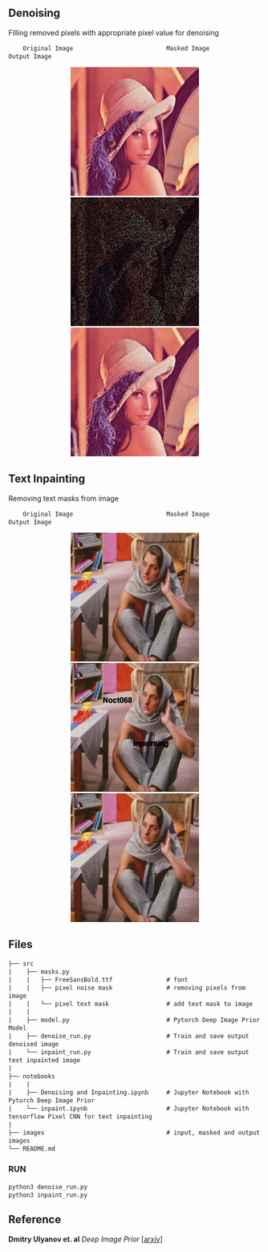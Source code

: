 
## Denoising 

Filling removed pixels with appropriate pixel value for denoising

        Original Image                          Masked Image                        Output Image
<div align='center'>
    <img src='images/lenna_ori.png' height="256">
    <img src='images/noisy-image.jpg' height="256">
    <img src='images/denoised-output.jpg' height="256">
</div>


## Text Inpainting

Removing text masks from image

        Original Image                          Masked Image                        Output Image
<div align='center'>
    <img src='images/barbara.jpg' height="256">
    <img src='images/text-corrupted-image.jpg' height="256">
    <img src='images/inpainting-output.jpg' height="256">
</div>


## Files

```
├── src                   
|    ├── masks.py
|    |   ├── FreeSansBold.ttf               # font
|    |   ├── pixel noise mask               # removing pixels from image
|    |   └── pixel text mask                # add text mask to image
|    |
|    ├── model.py                           # Pytorch Deep Image Prior Model 
|    ├── denoise_run.py                     # Train and save output denoised image
|    └── inpaint_run.py                     # Train and save output text inpainted image
|                                           
├── notebooks
|    |
|    ├── Denoising and Inpainting.ipynb     # Jupyter Notebook with Pytorch Deep Image Prior
|    └── inpaint.ipynb                      # Jupyter Notebook with tensorflow Pixel CNN for text inpainting
|
├── images                                  # input, masked and output images  
└── README.md

```

### RUN
```
python3 denoise_run.py
python3 inpaint_run.py
```
## Reference

**Dmitry Ulyanov et. al** *Deep Image Prior* [[arxiv](https://arxiv.org/abs/1711.10925)]